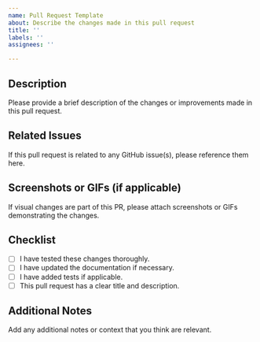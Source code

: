 ```yaml
---
name: Pull Request Template
about: Describe the changes made in this pull request
title: ''
labels: ''
assignees: ''

---
```


## Description
Please provide a brief description of the changes or improvements made in this pull request.

## Related Issues
If this pull request is related to any GitHub issue(s), please reference them here.

## Screenshots or GIFs (if applicable)
If visual changes are part of this PR, please attach screenshots or GIFs demonstrating the changes.

## Checklist
- [ ] I have tested these changes thoroughly.
- [ ] I have updated the documentation if necessary.
- [ ] I have added tests if applicable.
- [ ] This pull request has a clear title and description.

## Additional Notes
Add any additional notes or context that you think are relevant.
